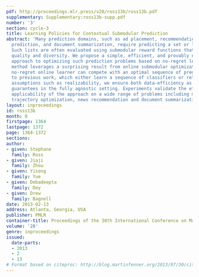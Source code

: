 ```yaml
---
pdf: http://proceedings.mlr.press/v28/ross13b/ross13b.pdf
supplementary: Supplementary:ross13b-supp.pdf
number: '3'
section: cycle-3
title: Learning Policies for Contextual Submodular Prediction
abstract: 'Many prediction domains, such as ad placement, recommendation, trajectory
  prediction, and document summarization, require predicting a set or list of options.
  Such lists are often evaluated using submodular reward functions that measure both
  quality and diversity. We propose a simple, efficient, and provably near-optimal
  approach to optimizing such prediction problems based on no-regret learning. Our
  method leverages a surprising result from online submodular optimization: a single
  no-regret online learner can compete with an optimal sequence of predictions. Compared
  to previous work, which either learn a sequence of classifiers or rely on stronger
  assumptions such as realizability, we ensure both data-efficiency as well as performance
  guarantees in the fully agnostic setting. Experiments validate the efficiency and
  applicability of the approach on a wide range of problems including manipulator
  trajectory optimization, news recommendation and document summarization.'
layout: inproceedings
id: ross13b
month: 0
firstpage: 1364
lastpage: 1372
page: 1364-1372
sections: 
author:
- given: Stephane
  family: Ross
- given: Jiaji
  family: Zhou
- given: Yisong
  family: Yue
- given: Debadeepta
  family: Dey
- given: Drew
  family: Bagnell
date: 2013-02-13
address: Atlanta, Georgia, USA
publisher: PMLR
container-title: Proceedings of the 30th International Conference on Machine Learning
volume: '28'
genre: inproceedings
issued:
  date-parts:
  - 2013
  - 2
  - 13
# Format based on citeproc: http://blog.martinfenner.org/2013/07/30/citeproc-yaml-for-bibliographies/
---
```

